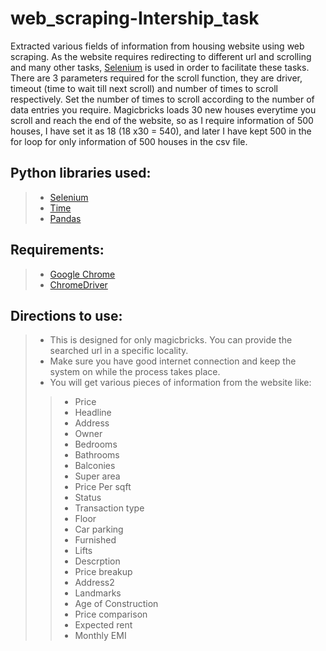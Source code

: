 # web_scraping-Intership_task

Extracted various fields of information from housing website using web scraping. As the website requires redirecting to different url and scrolling and many other tasks, [Selenium](https://selenium-python.readthedocs.io/) is used in order to facilitate these tasks. There are 3 parameters required for the scroll function, they are driver, timeout (time to wait till next scroll) and number of times to scroll respectively. Set the number of times to scroll according to the number of data entries you require. Magicbricks loads 30 new houses everytime you scroll and reach the end of the website, so as I require information of 500 houses, I have set it as 18 (18 x30 = 540), and later I have kept 500 in the for loop for only information of 500 houses in the csv file.

## Python libraries used:
> * [Selenium](https://selenium-python.readthedocs.io/)
> * [Time](https://docs.python.org/3/library/time.html)
> * [Pandas](https://pandas.pydata.org/)


## Requirements:
> * [Google Chrome](https://www.google.com/chrome/?brand=CHBD&gclid=CjwKCAjwyo36BRAXEiwA24CwGX-VodFH-_NIx7AhJWESiWlB22zR6GlO1Alc5ruvDkacNNaW7uriohoC1B8QAvD_BwE&gclsrc=aw.ds)
> * [ChromeDriver](https://chromedriver.chromium.org/)

## Directions to use:
> * This is designed for only magicbricks. You can provide the searched url in a specific locality.
> * Make sure you have good internet connection and keep the system on while the process takes place.
> * You will get various pieces of information from the website like:
>> * Price
>> * Headline
>> * Address
>> * Owner
>> * Bedrooms
>> * Bathrooms
>> * Balconies
>> * Super area
>> * Price Per sqft
>> * Status
>> * Transaction type
>> * Floor
>> * Car parking
>> * Furnished
>> * Lifts
>> * Descrption
>> * Price breakup
>> * Address2
>> * Landmarks
>> * Age of Construction
>> * Price comparison
>> * Expected rent
>> * Monthly EMI